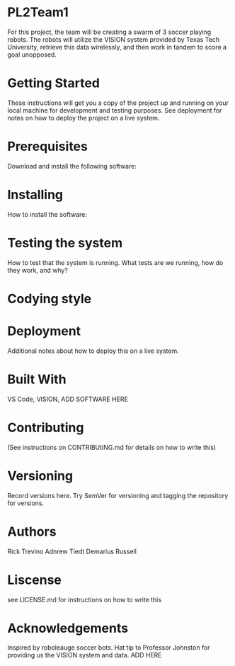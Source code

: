 # PL2Team1

For this project, the team will be creating a swarm of 3 soccer playing robots. The robots will utilize the VISION system provided by Texas Tech University, retrieve this data wirelessly, and then work in tandem to score a goal unopposed.

# Getting Started

These instructions will get you a copy of the project up and running on your local machine for development and testing purposes. See deployment for notes on how to deploy the project on a live system.

# Prerequisites

Download and install the following software:

# Installing

How to install the software:

# Testing the system

How to test that the system is running. What tests are we running, how do they work, and why?

# Codying style

# Deployment

Additional notes about how to deploy this on a live system.

# Built With

VS Code,
VISION,
ADD SOFTWARE HERE

# Contributing

(See instructions on CONTRIBUtiNG.md for details on how to write this)

# Versioning

Record versions here. Try SemVer for versioning and tagging the repository for versions.

# Authors

Rick Trevino
Adnrew Tiedt
Demarius Russell

# Liscense

see LICENSE.md for instructions on how to write this

# Acknowledgements

Inspired by roboleauge soccer bots.
Hat tip to Professor Johnston for providing us the VISION system and data.
ADD HERE